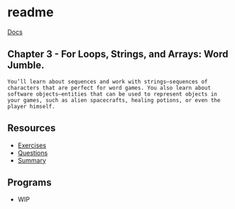 # readme

[Docs](https://github.com/PiSaucer/book-c-plus-plus/tree/569357054614b69475a73eff46aae33d4998bc5a/docs/README.md)

## Chapter 3 - For Loops, Strings, and Arrays: Word Jumble.

`You’ll learn about sequences and work with strings—sequences of characters that are perfect for word games. You also learn about software objects—entities that can be used to represent objects in your games, such as alien spacecrafts, healing potions, or even the player himself.`

## Resources

* [Exercises](https://github.com/PiSaucer/book-c-plus-plus/tree/569357054614b69475a73eff46aae33d4998bc5a/docs/Chapter3/Exercises/README.md)
* [Questions](https://github.com/PiSaucer/book-c-plus-plus/tree/569357054614b69475a73eff46aae33d4998bc5a/docs/Chapter3/Questions/README.md)
* [Summary](https://github.com/PiSaucer/book-c-plus-plus/tree/569357054614b69475a73eff46aae33d4998bc5a/docs/Chapter3/Summary/README.md)

## Programs

* WIP

